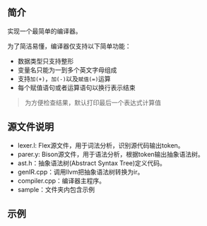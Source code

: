 ## 简介
实现一个最简单的编译器。

为了简洁易懂，编译器仅支持以下简单功能：

+ 数据类型只支持整形
+ 变量名只能为一到多个英文字母组成
+ 支持`加(+)`，`加(-)`以及`赋值(=)`运算
+ 每个赋值语句或者运算语句以换行表示结束

> 为方便检查结果，默认打印最后一个表达式计算值

## 源文件说明

+ lexer.l: Flex源文件，用于词法分析，识别源代码输出token。
+ parer.y: Bison源文件，用于语法分析，根据token输出抽象语法树。
+ ast.h：抽象语法树(Abstract Syntax Tree)定义代码。
+ genIR.cpp：调用llvm把抽象语法树转换为ir。
+ compiler.cpp：编译器主程序。
+ sample：文件夹内包含示例

## 示例